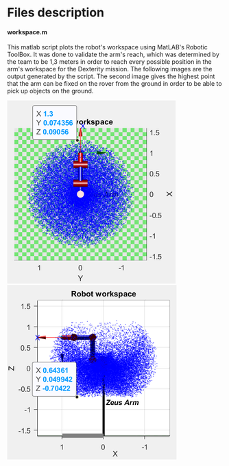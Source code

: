 # Files description

#### workspace.m
This matlab script plots the robot's workspace using MatLAB's Robotic ToolBox. It was done to validate the arm's reach, which was determined by the team to be 1,3 meters in order to reach every possible position in the arm's workspace for the Dexterity mission.
The following images are the output generated by the script. The second image gives the highest point that the arm can be fixed on the rover from the ground in order to be able to pick up objects on the ground.

![](imgs/reach.png)
![](imgs/height.png)

